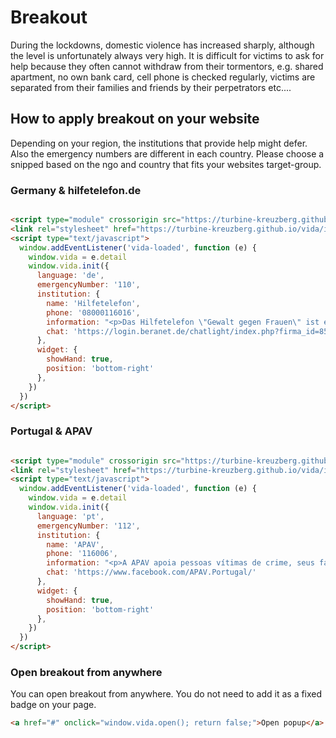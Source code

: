 # Breakout

During the lockdowns, domestic violence has increased sharply, although the level is unfortunately always very high. It
is difficult for victims to ask for help because they often cannot withdraw from their tormentors, e.g. shared
apartment, no own bank card, cell phone is checked regularly, victims are separated from their families and friends by
their perpetrators etc....

## How to apply breakout on your website

Depending on your region, the institutions that provide help might defer. Also the emergency numbers are different in
each country. Please choose a snipped based on the ngo and country that fits your websites target-group.

### Germany & hilfetelefon.de

```html

<script type="module" crossorigin src="https://turbine-kreuzberg.github.io/vida/index.js" id="vida-script"></script>
<link rel="stylesheet" href="https://turbine-kreuzberg.github.io/vida/index.css">
<script type="text/javascript">
  window.addEventListener('vida-loaded', function (e) {
    window.vida = e.detail
    window.vida.init({
      language: 'de',
      emergencyNumber: '110',
      institution: {
        name: 'Hilfetelefon',
        phone: '08000116016',
        information: "<p>Das Hilfetelefon \"Gewalt gegen Frauen\" ist ein bundesweites Beratungsangebot für Frauen, die Gewalt erlebt haben oder noch erleben. Unter der Nummer 08000 116 016 und via Online-Beratung unterstützen wir Betroffene aller Nationalitäten, mit und ohne Behinderung – 365 Tage im Jahr, rund um die Uhr. Auch Angehörige, Freundinnen und Freunde sowie Fachkräfte beraten wir anonym und kostenfrei.</p>",
        chat: 'https://login.beranet.de/chatlight/index.php?firma_id=850&type=infochat'
      },
      widget: {
        showHand: true,
        position: 'bottom-right'
      },
    })
  })
</script>
```

### Portugal & APAV

```html

<script type="module" crossorigin src="https://turbine-kreuzberg.github.io/vida/index.js" id="vida-script"></script>
<link rel="stylesheet" href="https://turbine-kreuzberg.github.io/vida/index.css">
<script type="text/javascript">
  window.addEventListener('vida-loaded', function (e) {
    window.vida = e.detail
    window.vida.init({
      language: 'pt',
      emergencyNumber: '112',
      institution: {
        name: 'APAV',
        phone: '116006',
        information: "<p>A APAV apoia pessoas vítimas de crime, seus familiares e amigos, de forma gratuita e confidencial.\n</p><p>Oferecemos um apoio prático, psicológico, jurídico e social. Os/as nossos/as Técnicos/as de Apoio à Vítima são especializados no apoio a pessoas que foram ou são vítimas de algum tipo de crime e estão disponíveis para o ouvir, garantindo a confidencialidade e o respeito pela sua autonomia.</p>",
        chat: 'https://www.facebook.com/APAV.Portugal/'
      },
      widget: {
        showHand: true,
        position: 'bottom-right'
      },
    })
  })
</script>
```

### Open breakout from anywhere

You can open breakout from anywhere. You do not need to add it as a fixed badge on your page.

```html
<a href="#" onclick="window.vida.open(); return false;">Open popup</a>
```
